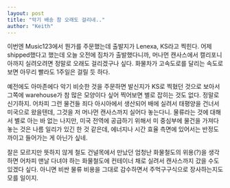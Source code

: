 ```yaml
---
layout: post
title: "악기 배송 참 오래도 걸리네.."
author: "Keith"
---
```


이번엔 Music123에서 뭔가를 주문했는데 출발지가 Lenexa, KS라고 찍힌다. 어제 shipped했다고 했는데 오늘 오전에 짐차가 출발했다니까, 머나먼 캔사스에서 캘리포니아까지 실려오려면 정말로 오래도 걸리겠구나 싶다. 화물차가 고속도로를 달리는 속도로 보면 아무리 빨라도 1주일은 걸릴 듯 하다.


예전에도 아마존에다 악기 비슷한 것을 주문하면 발신지가 KS로 찍혔던 것으로 보아서 그쪽에 warehouse가 참 많은 모양이다 싶어 찍어보면 별로 잡히는 것도 없다. 정말로 신기하지. 어차피 그런 물건들 죄다 아시아에서 생산되어 배에 실려서 태평양을 건너서 미국으로 왔을텐데, 그것을 저 머나먼 캔사스까지 실어다 놓는다니. 물류라는 것에 대해서 별로 아는 바 없는 나지만, 미국 전역에 공급하기 위해서 미 중심부에 물건을 가져다 놓는 것은 나름 일리가 있긴 한 것 같은데, 에너지나 시간 효율 측면에 있어서는 반정도 까이고 들어가는 게 아닌가 싶네. 


잘은 모르지만 뜻하지 않게 철도 건널목에서 만났던 엄청난 화물철도의 위용(?)을 생각하면 어차피 맨날 다녀야 하는 화물철도에 컨테이너 채로 실려서 캔사스까지 갔을 수도 있겠다 싶다. 아니면 비싼 물류 비용을 그대로 감수하면서 주먹구구식으로 장사하는지도 모를 일이지.


